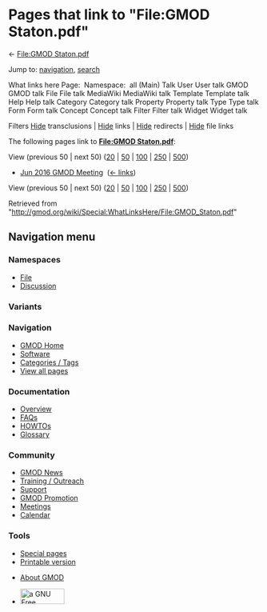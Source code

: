 <div id="mw-page-base" class="noprint">

</div>

<div id="mw-head-base" class="noprint">

</div>

<div id="content" class="mw-body" role="main">

<span id="top"></span>

<div id="mw-js-message" style="display:none;">

</div>



# <span dir="auto">Pages that link to "File:GMOD Staton.pdf"</span>

<div id="bodyContent">

<div id="contentSub">

← [File:GMOD
Staton.pdf](/wiki/File:GMOD_Staton.pdf "File:GMOD Staton.pdf")

</div>

<div id="jump-to-nav" class="mw-jump">

Jump to: [navigation](#mw-navigation), [search](#p-search)

</div>

<div id="mw-content-text">

What links here Page:  Namespace:  all (Main) Talk User User talk GMOD
GMOD talk File File talk MediaWiki MediaWiki talk Template Template talk
Help Help talk Category Category talk Property Property talk Type Type
talk Form Form talk Concept Concept talk Filter Filter talk Widget
Widget talk

Filters
[Hide](/mediawiki/index.php?title=Special:WhatLinksHere/File:GMOD_Staton.pdf&hidetrans=1 "Special:WhatLinksHere/File:GMOD Staton.pdf")
transclusions \|
[Hide](/mediawiki/index.php?title=Special:WhatLinksHere/File:GMOD_Staton.pdf&hidelinks=1 "Special:WhatLinksHere/File:GMOD Staton.pdf")
links \|
[Hide](/mediawiki/index.php?title=Special:WhatLinksHere/File:GMOD_Staton.pdf&hideredirs=1 "Special:WhatLinksHere/File:GMOD Staton.pdf")
redirects \|
[Hide](/mediawiki/index.php?title=Special:WhatLinksHere/File:GMOD_Staton.pdf&hideimages=1 "Special:WhatLinksHere/File:GMOD Staton.pdf")
file links

The following pages link to **[File:GMOD
Staton.pdf](/wiki/File:GMOD_Staton.pdf "File:GMOD Staton.pdf")**:

View (previous 50 \| next 50)
([20](/mediawiki/index.php?title=Special:WhatLinksHere/File:GMOD_Staton.pdf&limit=20 "Special:WhatLinksHere/File:GMOD Staton.pdf")
\|
[50](/mediawiki/index.php?title=Special:WhatLinksHere/File:GMOD_Staton.pdf&limit=50 "Special:WhatLinksHere/File:GMOD Staton.pdf")
\|
[100](/mediawiki/index.php?title=Special:WhatLinksHere/File:GMOD_Staton.pdf&limit=100 "Special:WhatLinksHere/File:GMOD Staton.pdf")
\|
[250](/mediawiki/index.php?title=Special:WhatLinksHere/File:GMOD_Staton.pdf&limit=250 "Special:WhatLinksHere/File:GMOD Staton.pdf")
\|
[500](/mediawiki/index.php?title=Special:WhatLinksHere/File:GMOD_Staton.pdf&limit=500 "Special:WhatLinksHere/File:GMOD Staton.pdf"))

- [Jun 2016 GMOD
  Meeting](/wiki/Jun_2016_GMOD_Meeting "Jun 2016 GMOD Meeting") ‎
  <span class="mw-whatlinkshere-tools">([←
  links](/mediawiki/index.php?title=Special:WhatLinksHere&target=Jun+2016+GMOD+Meeting "Special:WhatLinksHere"))</span>

View (previous 50 \| next 50)
([20](/mediawiki/index.php?title=Special:WhatLinksHere/File:GMOD_Staton.pdf&limit=20 "Special:WhatLinksHere/File:GMOD Staton.pdf")
\|
[50](/mediawiki/index.php?title=Special:WhatLinksHere/File:GMOD_Staton.pdf&limit=50 "Special:WhatLinksHere/File:GMOD Staton.pdf")
\|
[100](/mediawiki/index.php?title=Special:WhatLinksHere/File:GMOD_Staton.pdf&limit=100 "Special:WhatLinksHere/File:GMOD Staton.pdf")
\|
[250](/mediawiki/index.php?title=Special:WhatLinksHere/File:GMOD_Staton.pdf&limit=250 "Special:WhatLinksHere/File:GMOD Staton.pdf")
\|
[500](/mediawiki/index.php?title=Special:WhatLinksHere/File:GMOD_Staton.pdf&limit=500 "Special:WhatLinksHere/File:GMOD Staton.pdf"))

</div>

<div class="printfooter">

Retrieved from
"<http://gmod.org/wiki/Special:WhatLinksHere/File:GMOD_Staton.pdf>"

</div>

<div id="catlinks" class="catlinks catlinks-allhidden">

</div>

<div class="visualClear">

</div>

</div>

</div>

<div id="mw-navigation">

## Navigation menu

<div id="mw-head">



<div id="left-navigation">

<div id="p-namespaces" class="vectorTabs" role="navigation"
aria-labelledby="p-namespaces-label">

### Namespaces

- <span id="ca-nstab-image"><a href="/wiki/File:GMOD_Staton.pdf" accesskey="c"
  title="View the file page [c]">File</a></span>
- <span id="ca-talk"><a
  href="/mediawiki/index.php?title=File_talk:GMOD_Staton.pdf&amp;action=edit&amp;redlink=1"
  accesskey="t"
  title="Discussion about the content page [t]">Discussion</a></span>

</div>

<div id="p-variants" class="vectorMenu emptyPortlet" role="navigation"
aria-labelledby="p-variants-label">

### 

### Variants[](#)

<div class="menu">

</div>

</div>

</div>

<div id="right-navigation">





</div>



</div>

</div>

</div>

<div id="mw-panel">

<div id="p-logo" role="banner">

<a href="/wiki/Main_Page"
style="background-image: url(http://gmod.org/images/GMOD-cogs.png);"
title="Visit the main page"></a>

</div>

<div id="p-Navigation" class="portal" role="navigation"
aria-labelledby="p-Navigation-label">

### Navigation

<div class="body">

- <span id="n-GMOD-Home">[GMOD Home](/wiki/Main_Page)</span>
- <span id="n-Software">[Software](/wiki/GMOD_Components)</span>
- <span id="n-Categories-.2F-Tags">[Categories /
  Tags](/wiki/Categories)</span>
- <span id="n-View-all-pages">[View all
  pages](/wiki/Special:AllPages)</span>

</div>

</div>

<div id="p-Documentation" class="portal" role="navigation"
aria-labelledby="p-Documentation-label">

### Documentation

<div class="body">

- <span id="n-Overview">[Overview](/wiki/Overview)</span>
- <span id="n-FAQs">[FAQs](/wiki/Category:FAQ)</span>
- <span id="n-HOWTOs">[HOWTOs](/wiki/Category:HOWTO)</span>
- <span id="n-Glossary">[Glossary](/wiki/Glossary)</span>

</div>

</div>

<div id="p-Community" class="portal" role="navigation"
aria-labelledby="p-Community-label">

### Community

<div class="body">

- <span id="n-GMOD-News">[GMOD News](/wiki/GMOD_News)</span>
- <span id="n-Training-.2F-Outreach">[Training /
  Outreach](/wiki/Training_and_Outreach)</span>
- <span id="n-Support">[Support](/wiki/Support)</span>
- <span id="n-GMOD-Promotion">[GMOD
  Promotion](/wiki/GMOD_Promotion)</span>
- <span id="n-Meetings">[Meetings](/wiki/Meetings)</span>
- <span id="n-Calendar">[Calendar](/wiki/Calendar)</span>

</div>

</div>

<div id="p-tb" class="portal" role="navigation"
aria-labelledby="p-tb-label">

### Tools

<div class="body">

- <span id="t-specialpages"><a href="/wiki/Special:SpecialPages" accesskey="q"
  title="A list of all special pages [q]">Special pages</a></span>
- <span id="t-print"><a
  href="/mediawiki/index.php?title=Special:WhatLinksHere/File:GMOD_Staton.pdf&amp;printable=yes"
  rel="alternate" accesskey="p"
  title="Printable version of this page [p]">Printable version</a></span>

</div>

</div>

</div>

</div>

<div id="footer" role="contentinfo">

- <span id="footer-places-about">[About
  GMOD](/wiki/GMOD:About "GMOD:About")</span>

<!-- -->

- <span id="footer-copyrightico">[<img src="http://www.gnu.org/graphics/gfdl-logo-small.png" width="88"
  height="31" alt="a GNU Free Documentation License" />](http://www.gnu.org/licenses/fdl-1.3.html)</span>


<div style="clear:both">

</div>

</div>
